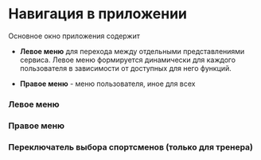 # Навигация в приложении

Основное окно приложения содержит
* **Левое меню** для перехода между отдельными представлениями сервиса. Левое меню формируется динамически для каждого пользователя в зависимости от доступных для него функций.

* **Правое меню** - меню пользователя, иное для всех 


### Левое меню 


### Правое меню


### Переключатель выбора спортсменов (только для тренера)

### 